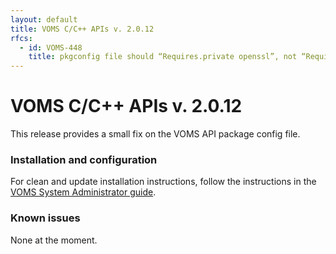 ```yaml
---
layout: default
title: VOMS C/C++ APIs v. 2.0.12
rfcs:
  - id: VOMS-448
    title: pkgconfig file should “Requires.private openssl”, not “Requires”
---
```


# VOMS C/C++ APIs v. 2.0.12

This release provides a small fix on the VOMS API package config file.

### Installation and configuration

For clean and update installation instructions, follow the instructions in the [VOMS System Administrator guide]({{site.baseurl}}/documentation/sysadmin-guide).

### Known issues

None at the moment.
